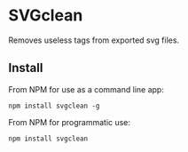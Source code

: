 # SVGclean

Removes useless tags from exported svg files.

## Install

From NPM for use as a command line app:

`npm install svgclean -g`

From NPM for programmatic use:

`npm install svgclean`
